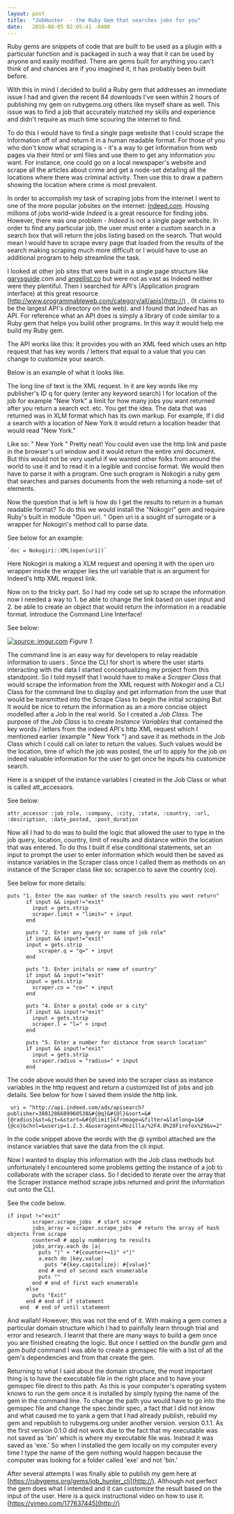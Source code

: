```yaml
---
layout: post
title:  "JobHunter  - the Ruby Gem that searches jobs for you"
date:   2016-08-05 02:05:41 -0400
---
```



Ruby gems are snippets of code that are built to be used as a plugin with a particular function and is packaged in such a way that it can be used by anyone and easily modified. There are gems built for anything you can't think of and chances are if you imagined it, it has probably been built before. 

With this in mind I decided to build a Ruby gem that addresses an immediate issue I had and given the recent 84 downloads I've seen within 2 hours of publishing my gem on rubygems.org others like myself share as well. This issue was to find a job that accurately matched my skills and experience and didn't require as much time scouring the internet to find.

To do this I would have to find a single page website that I could scrape the information off of and return it in a human readable format. For those of you who don't know what scraping is - it's a way to get information from web pages via their html or xml files and use them to get any information you want. For instance, one could go on a local newspaper's website and scrape all the articles about crime and get a node-set detailing all the locations where there was criminal activity. Then use this to draw a pattern showing the location where crime is most prevalent. 

In order to accomplish my task of scraping jobs from the internet I went to one of the more popular jobsites on the internet: [Indeed.com](http://). Housing millions of jobs world-wide *Indeed* is a great resource for finding jobs. However,  there was one problem - *Indeed* is not a single page website. In order to find any particular job, the user must enter a custom search in a search box that will return the jobs listing based on the search. That would mean I would have to scrape every page that loaded from the results of the search making scraping much more difficult or I would have to use an additional program to help streamline the task. 

I looked at other job sites that were built in a single page structure like [garysguide](http://).com and [angellist.co](http://) but were not as vast as Indeed neither were they plentiful. Then I searched for API's (Application program interface) at this great resource [http://www.programmableweb.com/category/all/apis](http://) , (It claims to be the largest API's directory on the web). and I found that *Indeed* has an API. For reference what an API does is simply a library of code similar to a Ruby gem that helps you build other programs. In this way it would help me build my Ruby gem.


The API works like this: It provides you with an XML feed which uses an http request that has key words / letters that equal to a value that you can change to customize your search.

Below is an example of what it looks like.

The long line of text is the XML request. In it are key words like my publisher's ID q for query (enter any keyword search) l for location of the job for example "New York" a limit for how many jobs you want  returned after you return a search ect. etc. You get the idea. The data that was returned was in XLM format which has its own markup. For example, If I did a search with a location of New York it would return a location header that would read "New York."

Like so: "<location> New York <location>" Pretty neat! You could even use the http link and paste in the browser's url window and it would return the entire xml document. But this would not be very useful if we wanted other folks from around the world to use it and to read it in a legible and concise format. We would then have to parse it with a program. One such program is Nokogiri a ruby gem that searches and parses documents from the web returning a node-set of elements. 

Now the question that is left is how do I get the results to return in a human readable format? To do this we would install the "Nokogiri" gem and require Ruby's built in module "Open uri. " Open uri is a sought of surrogate or a wrapper for Nokogiri's method call to parse data. 

See below for an example:

    `doc = Nokogiri::XML(open(uri))`

Here Nokogiri is making a XLM request and opening it with the open uro wrapper inside the wrapper lies the url variable that is an argument for Indeed's http XML request link. 

Now on to the tricky part. So I had my code set up to scrape the information now I needed a way to 1. be able to change the link based on user input and 2. be able to create an object that would return the information in a readable  format. Introduce the Command Line Interface!

See below:

<a href="http://imgur.com/UjfSTPq"><img src="http://i.imgur.com/UjfSTPq.png" title="source: imgur.com" /></a>
*Figure 1.*

The command line is an easy way for developers to relay readable information to users .
Since the CLI for short is where the user starts interacting with the data I started conceptualizing my project from this standpoint. So I told myself that I would have to make a *Scraper Class* that would scrape the information from the XML request with *Nokogiri* and a CLI Class for the command line to display and get information from the user that would be transmitted into the Scrape Class to begin the initial scraping But It would be nice to return the information as an a more concise object modelled after a Job in the real world. So I created a *Job Class.* The purpose of the *Job Class* is to create *Instance Variables* that contained the key words / letters from the indeed API's http XML request which I mentioned earlier (example "<location> New York </location>") and save it as methods in the Job Class which I could call on later to return the values. Such values would be the location, time of which the job was posted, the url to apply for the job on indeed valuable information for the user to get once he inputs his customize search. 

Here is a snippet of the instance variables I created in the Job Class or what is called att_accessors. 

See below:

  `attr_accessor :job_role, :company, :city, :state, :country, :url, :description, :date_posted, :post_duration`

Now all I had to do was to build the logic that allowed the user to type in the job query, location, country, limit of results and distance within the location that was entered. To do this I built if else conditional statements, set an input to prompt the user to enter information which would then be saved as instance variables in the Scraper class once I called them as methods on an instance of the Scraper class like so: scraper.co to save the country (co). 

See below for more details:

```
puts "1. Enter the max number of the search results you want return"
      if input && input!="exit"
        input = gets.strip
        scraper.limit = "limit=" + input
      end

      puts "2. Enter any query or name of job role"
      if input && input!="exit"
      input = gets.strip
          scraper.q = "q=" + input
      end

      puts "3. Enter initals or name of country"
      if input && input!="exit"
      input = gets.strip
        scraper.co = "co=" + input
      end

      puts "4. Enter a postal code or a city"
      if input && input!="exit"
        input = gets.strip
        scraper.l = "l=" + input
      end

      puts "5. Enter a number for distance from search location"
      if input && input!="exit"
        input = gets.strip
        scraper.radius = "radius=" + input
      end
```
The code above would then be saved into the scraper class as instance variables in the http request and return a customized list of jobs and job details. See below for how I saved them inside the http link.

   ` uri = "http://api.indeed.com/ads/apisearch?publisher=3881286689960538&#{@q}&#{@l}&sort=&#{@radius}&st=&jt=&start=&#{@limit}&fromage=&filter=&latlong=1&#{@co}&chnl=&userip=1.2.3.4&useragent=Mozilla/%2F4.0%28Firefox%29&v=2"`

In  the code snippet above the words with the @ symbol attached are the instance variables that save the data from the cli input.

Now I wanted to display this information with the Job class methods but unfortunately I encountered some problems getting the instance of a job to collaborate with the scraper class. So I decided to iterate over the array that the Scraper instance method scrape jobs returned and print the information out onto the CLI. 

See the code below.
```
if input !="exit"
        scraper.scrape_jobs  # start scrape
        jobs_array = scraper.scrape_jobs  # return the array of hash objects from scrape
        counter=0 # apply numbering to results
        jobs_array.each do |a|
          puts "|" + "#{counter+=1}" +"|"
          a.each do |key,value|
            puts "#{key.capitalize}: #{value}"
          end # end of second each enumerable
          puts ""
        end # end of first each enumerable
      else
        puts "Exit"
      end # end of if statement
    end  # end of until statement

```
And wallah! However, this was not the end of it. With making a gem comes a particular domain structure which I had to painfully learn through trial and error and research. I learnt that there are many ways to build a gem once you are finished creating the logic. But once I settled on the *bundle gem* and *gem build* command I was able to create a gemspec file
with a list of all the gem's dependencies and from that create the gem. 

Returning to what I said about the domain structure, the most important thing is to have the executable file in the right place and to have your gemspec file direct to this path. As this is your computer's operating system knows to run the gem once it is installed by simply typing the name of the gem in the command line. To change the path you would have to go into the gemspec file and change the spec.bindir  spec, a fact that I did not know and what caused me to yank a gem that I had already publish, rebuild my gem and republish to rubygems.org under another version. version 0.1.1. As the first version  0.1.0 did not work due to the fact that my executable was not saved as 'bin' which is where my executable file was. Instead it was saved as 'exe.' So when I installed the gem locally on my computer every time I type the name of the gem nothing would happen because the computer was looking for a folder called 'exe' and not 'bin.'

After several attempts I was finally able to publish my gem here at [https://rubygems.org/gems/job_hunter_cli](http://).
Although not perfect the gem does what I intended and it can customize the result based on the input of the user. Here is a quick instructional video on how to use it. [https://vimeo.com/177637445](http://)

